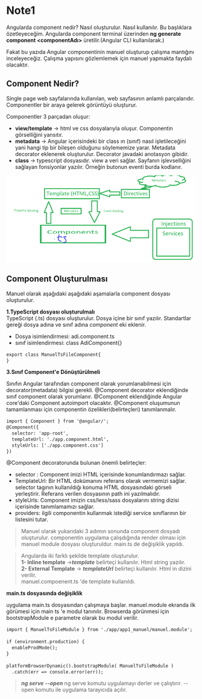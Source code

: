 # Note1
Angularda component nedir? Nasıl oluşturulur. 
Nasıl kullanılır. Bu başlıklara özetleyeceğim.
Angularda component terminal üzerinden **ng generate component <componentAdı>** 
üretilir.(Angular CLI kullanılarak.)

Fakat bu yazıda Angular componentinin manuel oluşturup çalışma mantığını inceleyeceğiz. Çalışma yapısını gözlemlemek için manuel yapmakta faydalı olacaktır.

 ## Component Nedir?
 Single page web sayfalarında kullanılan, web sayfasının anlamlı parçalarıdır. Componentler bir araya gelerek görüntüyü oluşturur.

Componentler 3 parçadan oluşur:
- **view/template** &rarr; html ve css dosyalarıyla oluşur. Componentin görselliğini yansıtır.
- **metadata**  &rarr; Angular içerisindeki bir class ın (sınıf) nasıl işletileceğini yani hangi tip bir bileşen olduğunu söylememize yarar. Metadata decorator eklenerek oluşturulur. Decorator javadaki anotasyon gibidir.
- **class**  &rarr; typescript dosyasıdır. view a veri sağlar. Sayfanın işlevselliğini sağlayan fonsiyonlar yazılır. Örneğin butonun eventi burda kodlanır.

![Alt text](/src/resource/component.PNG )

## Component Oluşturulması
Manuel olarak aşağıdaki aşağıdaki aşamalarla component dosyası oluşturulur.

**1.TypeScript dosyası oluşturulmalı**    
TypeScript (.ts) dosyası oluşturulur. Dosya içine bir sınıf yazılır.
Standartlar gereği dosya adına ve sınıf adına *component* eki eklenir.
- Dosya isimlendirmesi: adi.component.ts
- sınıf isimlendirmesi: class AdiComponent{}

``` 
export class ManuelTsFileComponent{
}
 ```
**3.Sınıf Component'e Dönüştürülmeli**

Sınıfın Angular tarafından component olarak yorumlanabilmesi için
decorator(metadata) bilgisi gerekli. @Component decorator eklendiğinde sınıf component olarak yorumlanır.
@Component eklendiğinde Angular core'daki Component autoimport olacaktır.
@Component oluşumunun tamamlanması için componentin özelikleri(belirteçleri) tanımlanmalır.
````
import { Component } from '@angular/';
@Component({
  selector: 'app-root',
  templateUrl: './app.component.html',
  styleUrls: ['./app.component.css']
})
````
@Component decoratorunda bulunan önemli belirteçler:
- selector : Component imizi HTML içerisinde konumlandırmazı sağlar.
- TemplateUrl:  Bir HTML dokümanını referans olarak vermemizi sağlar.
selector tagının kullanıldığı konuma  HTML dosyasındaki görseli yerleştirir.
Referans verilen dosyasının path ini yazılmalıdır.
- styleUrls: Component imizin css/less/sass dosyalarını string dizisi içerisinde tanımlamamızı sağlar.
- providers: ilgili componentin kullanmak istediği service sınıflarının bir listesini tutar. 

> Manuel olarak yukarıdaki 3 adımın sonunda component dosyadı oluşturulur. componentin uygulama çalışdığında render olması için manuel module dosyası oluşturuldur. main.ts de değişiklik yapıldı.

> Angularda iki farklı şekilde template oluşturulur. <br>
   <b>1- Inline template</b> →***template*** belirteçi kullanılır. Html string yazılır. <br>
   <b>2- External Template</b> → ***templateUrl*** belirteçi kullanılır. Html in dizini verilir. <br>
   manuel.compoenent.ts 'de template kullanıldı.

**main.ts dosyasında değişiklik**

uygulama  main.ts dosyasından çalışmaya başlar. manuel.module ekranda ilk görümesi için main ts 'e modul tanınılır. Browserda görünmesi için bootstrapModule e parametre olarak bu modul verilir.
````
import { ManuelTsFileModule } from './app/app1_manuel/manuel.module';

if (environment.production) {
  enableProdMode();
}

platformBrowserDynamic().bootstrapModule( ManuelTsFileModule )
  .catch(err => console.error(err));
````
> _**ng serve --open**_ ng serve komutu uygulamayı derler ve çalıştırır. --open komutu ile uygulama tarayıcıda açılır.